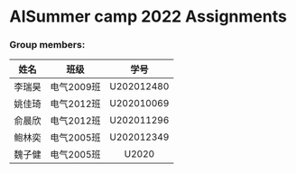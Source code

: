 # **AISummer camp 2022 Assignments**
### Group members:
姓名|班级|学号
:--:|:--:|:--:
李瑞昊|电气2009班|U202012480
姚佳琦|电气2012班|U202010069
俞晨欣|电气2012班|U202011296
鲍林奕|电气2005班|U202012349
魏子健|电气2005班|U2020
